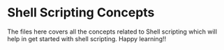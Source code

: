 # Shell Scripting Concepts

The files here covers all the concepts related to Shell scripting which will help in get started with shell scripting. Happy learning!!
